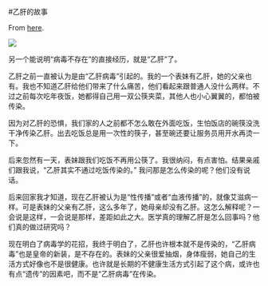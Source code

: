#乙肝的故事

From [here](https://yinwang1.substack.com/p/cf3).

![](https://substackcdn.com/image/fetch/w_1456,c_limit,f_auto,q_auto:good,fl_progressive:steep/https%3A%2F%2Fbucketeer-e05bbc84-baa3-437e-9518-adb32be77984.s3.amazonaws.com%2Fpublic%2Fimages%2F10908853-92e7-4a78-8fcd-962f2f3dd06e_550x555.jpeg)

另一个能说明“病毒不存在”的直接经历，就是“乙肝”了。

乙肝之前一直被认为是由“乙肝病毒”引起的。我的一个表妹有乙肝，她的父亲也有。我也不知道乙肝给他们带来了什么痛苦，他们看起来跟普通人没什么两样。不过之前每次吃年夜饭，她都得自己用一双公筷夹菜，其他人也小心翼翼的，都怕被传染。

因为对乙肝的恐惧，我们家的人之前都不怎么敢在外面吃饭，生怕饭店的碗筷没洗干净传染乙肝。出去吃饭总是用一次性的筷子，甚至碗还要让服务员用开水再烫一下。

后来忽然有一天，表妹跟我们吃饭不再用公筷了。我很纳闷，有点害怕。结果亲戚们跟我说，“乙肝其实不通过吃饭传染的。” 我问那是怎么传染的呢？他们没有说话。

后来回家我才知道，现在乙肝被认为是“性传播”或者“血液传播”的，就像艾滋病一样。可是表妹的父亲有乙肝，这么多年了，她母亲却没有乙肝。这怎么解释呢？一会说是这样，一会说是那样，差距如此之大。医学真的理解乙肝是怎么回事吗？他们真的做过研究吗？

现在明白了病毒学的花招，我终于明白了，乙肝也许根本就不是传染的，“乙肝病毒”也是皇帝的新装，是不存在的。表妹的父亲很爱抽烟，身体瘦弱，她自己的生活方式好像也不是很健康。也许就是长期的不健康生活方式引起了这个病，或许也有点“遗传”的因素吧，而不是“乙肝病毒”在传染。
